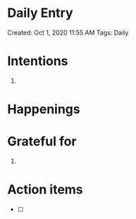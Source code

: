# Daily Entry

Created: Oct 1, 2020 11:55 AM
Tags: Daily

# Intentions

1. 

# Happenings

# Grateful for

1. 

# Action items

- [ ]